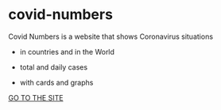# covid-numbers

Covid Numbers is a website that shows Coronavirus situations

* in countries and in the World

* total and daily cases

* with cards and graphs

[GO TO THE SITE](https://acyadigar.github.io/covid-numbers/)